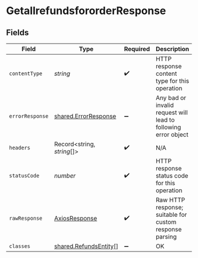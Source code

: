 # GetallrefundsfororderResponse


## Fields

| Field                                                                 | Type                                                                  | Required                                                              | Description                                                           |
| --------------------------------------------------------------------- | --------------------------------------------------------------------- | --------------------------------------------------------------------- | --------------------------------------------------------------------- |
| `contentType`                                                         | *string*                                                              | :heavy_check_mark:                                                    | HTTP response content type for this operation                         |
| `errorResponse`                                                       | [shared.ErrorResponse](../../../sdk/models/shared/errorresponse.md)   | :heavy_minus_sign:                                                    | Any bad or invalid request will lead to following error object        |
| `headers`                                                             | Record<string, *string*[]>                                            | :heavy_check_mark:                                                    | N/A                                                                   |
| `statusCode`                                                          | *number*                                                              | :heavy_check_mark:                                                    | HTTP response status code for this operation                          |
| `rawResponse`                                                         | [AxiosResponse](https://axios-http.com/docs/res_schema)               | :heavy_check_mark:                                                    | Raw HTTP response; suitable for custom response parsing               |
| `classes`                                                             | [shared.RefundsEntity](../../../sdk/models/shared/refundsentity.md)[] | :heavy_minus_sign:                                                    | OK                                                                    |